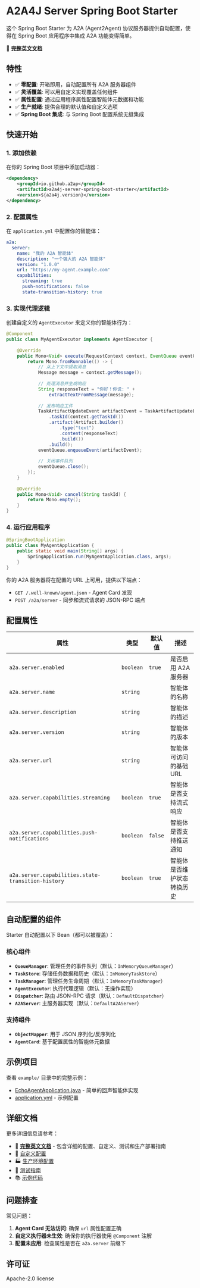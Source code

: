 # A2A4J Server Spring Boot Starter

这个 Spring Boot Starter 为 A2A (Agent2Agent) 协议服务器提供自动配置，使得在 Spring Boot 应用程序中集成 A2A 功能变得简单。

📖 **[完整英文文档](README.md)**

## 特性

- ✅ **零配置**: 开箱即用，自动配置所有 A2A 服务器组件
- ✅ **灵活覆盖**: 可以用自定义实现覆盖任何组件
- ✅ **属性配置**: 通过应用程序属性配置智能体元数据和功能
- ✅ **生产就绪**: 提供合理的默认值和自定义选项
- ✅ **Spring Boot 集成**: 与 Spring Boot 配置系统无缝集成

## 快速开始

### 1. 添加依赖

在你的 Spring Boot 项目中添加启动器：

```xml
<dependency>
    <groupId>io.github.a2ap</groupId>
    <artifactId>a2a4j-server-spring-boot-starter</artifactId>
    <version>${a2a4j.version}</version>
</dependency>
```

### 2. 配置属性

在 `application.yml` 中配置你的智能体：

```yaml
a2a:
  server:
    name: "我的 A2A 智能体"
    description: "一个强大的 A2A 智能体"
    version: "1.0.0"
    url: "https://my-agent.example.com"
    capabilities:
      streaming: true
      push-notifications: false
      state-transition-history: true
```

### 3. 实现代理逻辑

创建自定义的 `AgentExecutor` 来定义你的智能体行为：

```java
@Component
public class MyAgentExecutor implements AgentExecutor {
    
    @Override
    public Mono<Void> execute(RequestContext context, EventQueue eventQueue) {
        return Mono.fromRunnable(() -> {
            // 从上下文中提取消息
            Message message = context.getMessage();
            
            // 处理消息并生成响应
            String responseText = "你好！你说: " + 
                extractTextFromMessage(message);
            
            // 发布响应工件
            TaskArtifactUpdateEvent artifactEvent = TaskArtifactUpdateEvent.builder()
                .taskId(context.getTaskId())
                .artifact(Artifact.builder()
                    .type("text")
                    .content(responseText)
                    .build())
                .build();
            eventQueue.enqueueEvent(artifactEvent);
            
            // 关闭事件队列
            eventQueue.close();
        });
    }
    
    @Override
    public Mono<Void> cancel(String taskId) {
        return Mono.empty();
    }
}
```

### 4. 运行应用程序

```java
@SpringBootApplication
public class MyAgentApplication {
    public static void main(String[] args) {
        SpringApplication.run(MyAgentApplication.class, args);
    }
}
```

你的 A2A 服务器将在配置的 URL 上可用，提供以下端点：

- `GET /.well-known/agent.json` - Agent Card 发现
- `POST /a2a/server` - 同步和流式请求的 JSON-RPC 端点

## 配置属性

| 属性 | 类型 | 默认值 | 描述 |
|------|------|--------|------|
| `a2a.server.enabled` | `boolean` | `true` | 是否启用 A2A 服务器 |
| `a2a.server.name` | `string` | | 智能体的名称 |
| `a2a.server.description` | `string` | | 智能体的描述 |
| `a2a.server.version` | `string` | | 智能体的版本 |
| `a2a.server.url` | `string` | | 智能体可访问的基础 URL |
| `a2a.server.capabilities.streaming` | `boolean` | `true` | 智能体是否支持流式响应 |
| `a2a.server.capabilities.push-notifications` | `boolean` | `false` | 智能体是否支持推送通知 |
| `a2a.server.capabilities.state-transition-history` | `boolean` | `true` | 智能体是否维护状态转换历史 |

## 自动配置的组件

Starter 自动配置以下 Bean（都可以被覆盖）：

### 核心组件

- **`QueueManager`**: 管理任务的事件队列（默认：`InMemoryQueueManager`）
- **`TaskStore`**: 存储任务数据和历史（默认：`InMemoryTaskStore`）
- **`TaskManager`**: 管理任务生命周期（默认：`InMemoryTaskManager`）
- **`AgentExecutor`**: 执行代理逻辑（默认：无操作实现）
- **`Dispatcher`**: 路由 JSON-RPC 请求（默认：`DefaultDispatcher`）
- **`A2AServer`**: 主服务器实现（默认：`DefaultA2AServer`）

### 支持组件

- **`ObjectMapper`**: 用于 JSON 序列化/反序列化
- **`AgentCard`**: 基于配置属性的智能体元数据

## 示例项目

查看 `example/` 目录中的完整示例：

- [EchoAgentApplication.java](example/EchoAgentApplication.java) - 简单的回声智能体实现
- [application.yml](example/application.yml) - 示例配置

## 详细文档

更多详细信息请参考：

- 📖 **[完整英文文档](README.md)** - 包含详细的配置、自定义、测试和生产部署指南
- 🔧 [自定义配置](README.md#customization)
- 🏭 [生产环境配置](README.md#advanced-usage)
- 🧪 [测试指南](README.md#testing)
- 📚 [示例代码](README.md#examples)

## 问题排查

常见问题：

1. **Agent Card 无法访问**: 确保 `url` 属性配置正确
2. **自定义执行器未生效**: 确保你的执行器使用 `@Component` 注解
3. **配置未应用**: 检查属性是否在 `a2a.server` 前缀下

## 许可证

Apache-2.0 license 